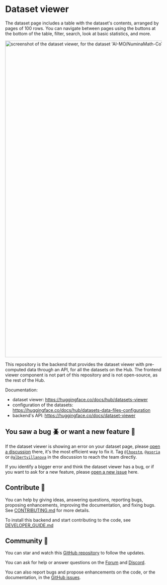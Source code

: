 # Dataset viewer

The dataset page includes a table with the dataset's contents, arranged by pages of 100 rows. You can navigate between pages using the buttons at the bottom of the table, filter, search, look at basic statistics, and more.

<img width="1015" alt="screenshot of the dataset viewer, for the dataset 'AI-MO/NuminaMath-CoT' hosted on Hugging Face" src="https://github.com/user-attachments/assets/f4299ba4-8582-4b64-b3f5-eb1feb7b9731">

This repository is the backend that provides the dataset viewer with pre-computed data through an API, for all the datasets on the Hub. The frontend viewer component is not part of this repository and is not open-source, as the rest of the Hub.

Documentation:
- dataset viewer: https://huggingface.co/docs/hub/datasets-viewer
- configuration of the datasets: https://huggingface.co/docs/hub/datasets-data-files-configuration
- backend's API: https://huggingface.co/docs/dataset-viewer

## You saw a bug 🪲 or want a new feature 🎁

If the dataset viewer is showing an error on your dataset page, please [open a discussion](https://huggingface.co/docs/hub/repositories-pull-requests-discussions) there, it's the most efficient way to fix it. Tag [`@lhoestq`](https://huggingface.co/lhoestq), [`@asoria`](https://huggingface.co/asoria) or [`@albertvillanova`](https://huggingface.co/albertvillanova) in the discussion to reach the team directly.

If you identify a bigger error and think the dataset viewer has a bug, or if you want to ask for a new feature, please [open a new issue](https://github.com/huggingface/dataset-viewer/issues/new) here.

## Contribute 🤝

You can help by giving ideas, answering questions, reporting bugs, proposing enhancements, improving the documentation, and fixing bugs. See [CONTRIBUTING.md](./CONTRIBUTING.md) for more details.

To install this backend and start contributing to the code, see [DEVELOPER_GUIDE.md](./DEVELOPER_GUIDE.md)

## Community 🤗

You can star and watch this [GitHub repository](https://github.com/huggingface/dataset-viewer) to follow the updates.

You can ask for help or answer questions on the [Forum](https://discuss.huggingface.co/c/datasets/10) and [Discord](https://discord.com/channels/879548962464493619/1019883044724822016).

You can also report bugs and propose enhancements on the code, or the documentation, in the [GitHub issues](https://github.com/huggingface/dataset-viewer/issues).
